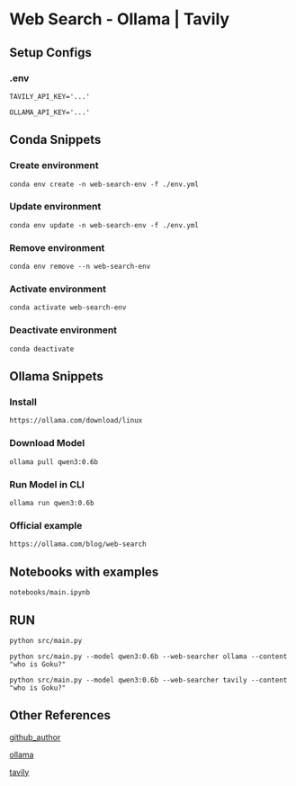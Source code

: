 # Web Search - Ollama | Tavily

## Setup Configs

### .env

``` TAVILY_API_KEY='...' ```

``` OLLAMA_API_KEY='...' ```

## Conda Snippets

### Create environment

``` conda env create -n web-search-env -f ./env.yml ```

### Update environment

``` conda env update -n web-search-env -f ./env.yml ```

### Remove environment

``` conda env remove --n web-search-env ```

### Activate environment

``` conda activate web-search-env ```

### Deactivate environment

``` conda deactivate ```

## Ollama Snippets

### Install
``` https://ollama.com/download/linux ```

### Download Model
``` ollama pull qwen3:0.6b ```

### Run Model in CLI
``` ollama run qwen3:0.6b ```

### Official example
``` https://ollama.com/blog/web-search ```

## Notebooks with examples

``` notebooks/main.ipynb ```

## RUN

``` python src/main.py ```

``` python src/main.py --model qwen3:0.6b --web-searcher ollama --content "who is Goku?" ```

``` python src/main.py --model qwen3:0.6b --web-searcher tavily --content "who is Goku?" ```

## Other References

[github_author](https://github.com/Diegoomal)

[ollama](https://ollama.com/blog/web-search)

[tavily](https://www.tavily.com/)